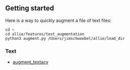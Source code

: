 ## Getting started

Here is a way to quickly augment a file of text files:
```
cd ~ 
cd allie/features/text_augmentation
python3 augment.py /Users/jimschwoebel/allie/load_dir
```

### Text
* [augment_textacy]()
